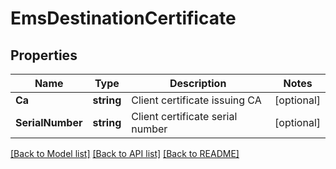 # EmsDestinationCertificate

## Properties

Name | Type | Description | Notes
------------ | ------------- | ------------- | -------------
**Ca** | **string** | Client certificate issuing CA | [optional] 
**SerialNumber** | **string** | Client certificate serial number | [optional] 

[[Back to Model list]](../README.md#documentation-for-models) [[Back to API list]](../README.md#documentation-for-api-endpoints) [[Back to README]](../README.md)


